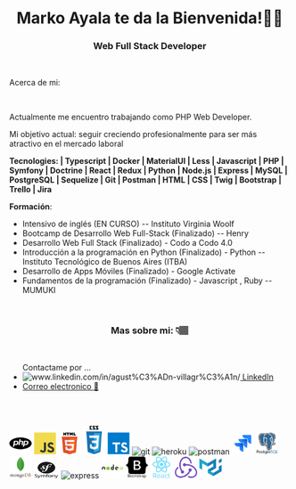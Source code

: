 

<h1 align="center">Marko Ayala te da la Bienvenida!👋🏽</h1>
<h3 align="center";
  color: rgb(251, 255, 0);">Web Full Stack Developer</h3>
<br>
<p>Acerca de mi:</p>
<br>
<p>Actualmente me encuentro trabajando como PHP Web Developer.

Mi objetivo actual: seguir creciendo profesionalmente para ser más atractivo en el mercado laboral

<b>Tecnologies: | Typescript | Docker | MaterialUI | Less | Javascript | PHP | Symfony | Doctrine | React | Redux | Python | Node.js | Express | MySQL | PostgreSQL | Sequelize | Git | Postman | HTML | CSS | Twig | Bootstrap | Trello | Jira </b>

<b>Formación</b>:
- Intensivo de inglés (EN CURSO) -- Instituto Virginia Woolf
- Bootcamp de Desarrollo Web Full-Stack (Finalizado) -- Henry 
- Desarrollo Web Full Stack (Finalizado) - Codo a Codo 4.0
- Introducción a la programación en Python (Finalizado) - Python -- Instituto Tecnológico de Buenos Aires (ITBA)
- Desarrollo de Apps Móviles (Finalizado) - Google Activate
- Fundamentos de la programación (Finalizado) - Javascript , Ruby -- MUMUKI</p>
<br>
<h3 align="center">Mas sobre mi: 👇🏽</h3>
<br>
<ul> Contactame por ...<in class=""></in>
  <li ><img height=15 width=20 src="https://raw.githubusercontent.com/rahuldkjain/github-profile-readme-generator/master/src/images/icons/Social/linked-in-alt.svg" alt="www.linkedin.com/in/agust%C3%ADn-villagr%C3%A1n/"/><a href="https://www.linkedin.com/in/markoayaladev/" target="blank">  LinkedIn </a></li>
  <li ><a href="mailto:markoayala3@hotmail.com">Correo electronico 📩</a></li>
</ul>
<br>
    <br>
    <p>
      <img src="https://raw.githubusercontent.com/devicons/devicon/1119b9f84c0290e0f0b38982099a2bd027a48bf1/icons/php/php-plain.svg" alt="PHP" width="40" height="40"/>
      <img src="https://raw.githubusercontent.com/devicons/devicon/master/icons/javascript/javascript-original.svg" alt="javascript" width="40" height="40"/>
      <img src="https://raw.githubusercontent.com/devicons/devicon/master/icons/html5/html5-original-wordmark.svg" alt="html5" width="40" height="40"/>
      <img src="https://raw.githubusercontent.com/devicons/devicon/master/icons/css3/css3-original-wordmark.svg" alt="css3" width="40" height="52"/>
      <img src="https://raw.githubusercontent.com/devicons/devicon/master/icons/typescript/typescript-original.svg" alt="typescript" width="40" height="40"/>
      <img src="https://www.vectorlogo.zone/logos/git-scm/git-scm-icon.svg" alt="git" width="40" height="40"/> <img src="https://www.vectorlogo.zone/logos/heroku/heroku-icon.svg" alt="heroku" width="40" height="40"/>
      <img src="https://www.vectorlogo.zone/logos/getpostman/getpostman-icon.svg" alt="postman" width="40" height="40"/>
      <img src="https://raw.githubusercontent.com/devicons/devicon/1119b9f84c0290e0f0b38982099a2bd027a48bf1/icons/jira/jira-original.svg" alt="JIRA" width="40" height="40"/>
      <img src="https://raw.githubusercontent.com/devicons/devicon/master/icons/postgresql/postgresql-original-wordmark.svg" alt="postgresql" width="40" height="40"/>
      <img src="https://raw.githubusercontent.com/devicons/devicon/master/icons/mongodb/mongodb-original-wordmark.svg" alt="mongodb" width="40" height="40"/>
      <img src="https://raw.githubusercontent.com/devicons/devicon/1119b9f84c0290e0f0b38982099a2bd027a48bf1/icons/symfony/symfony-original-wordmark.svg" alt="symfony" width="45" height="30" style="background-color:#fff;"/>
      <img src="https://e7.pngegg.com/pngimages/846/87/png-clipart-mean-solution-stack-express-js-node-js-javascript-github-text-trademark.png" alt="express" width="45" height="30"/>
      <img src="https://raw.githubusercontent.com/devicons/devicon/master/icons/nodejs/nodejs-original-wordmark.svg" alt="nodejs" width="40" height="40"/>
      <img src="https://raw.githubusercontent.com/devicons/devicon/master/icons/bootstrap/bootstrap-plain-wordmark.svg" alt="bootstrap" width="40" height="40"/>
      <img src="https://raw.githubusercontent.com/devicons/devicon/master/icons/react/react-original-wordmark.svg" alt="react" width="40" height="40"/>
      <img src="https://raw.githubusercontent.com/devicons/devicon/master/icons/redux/redux-original.svg" alt="redux" width="40" height="40"/>
      <img src="https://github.com/devicons/devicon/blob/master/icons/materialui/materialui-original.svg" alt="redux" width="40" height="40"/>
    </p>
<!--
**MarkoAyala/MarkoAyala** is a ✨ _special_ ✨ repository because its `README.md` (this file) appears on your GitHub profile.

Here are some ideas to get you started:

- 🔭 I’m currently working on ...
- 🌱 I’m currently learning ...
- 👯 I’m looking to collaborate on ...
- 🤔 I’m looking for help with ...
- 💬 Ask me about ...
- 📫 How to reach me: ...
- 😄 Pronouns: ...
- ⚡ Fun fact: ...
-->
